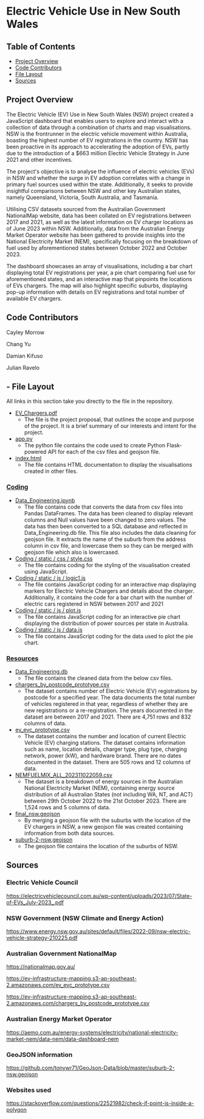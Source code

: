 # Electric Vehicle Use in New South Wales
## Table of Contents
- [Project Overview](#project-overview)
- [Code Contributors](#code-contributors)
- [File Layout](#file-layout)
- [Sources](#sources)

## Project Overview
The Electric Vehicle (EV) Use in New South Wales (NSW) project created a JavaScript dashboard that enables users to explore and interact with a collection of data through a combination of charts and map visualisations. NSW is the frontrunner in the electric vehicle movement within Australia, boasting the highest number of EV registrations in the country. NSW has been proactive in its approach to accelerating the adoption of EVs, partly due to the introduction of a $663 million Electric Vehicle Strategy in June 2021 and other incentives. 

The project's objective is to analyse the influence of electric vehicles (EVs) in NSW and whether the surge in EV adoption correlates with a change in primary fuel sources used within the state. Additionally, it seeks to provide insightful comparisons between NSW and other key Australian states, namely Queensland, Victoria, South Australia, and Tasmania. 

Utilising CSV datasets sourced from the Australian Government NationalMap website, data has been collated on EV registrations between 2017 and 2021, as well as the latest information on EV charger locations as of June 2023 within NSW. Additionally, data from the Australian Energy Market Operator website has been gathered to provide insights into the National Electricity Market (NEM), specifically focusing on the breakdown of fuel used by aforementioned states between October 2022 and October 2023. 

The dashboard showcases an array of visualisations, including a bar chart displaying total EV registrations per year, a pie chart comparing fuel use for aforementioned states, and an interactive map that pinpoints the locations of EVs chargers. The map will also highlight specific suburbs, displaying pop-up information with details on EV registrations and total number of available EV chargers.

## Code Contributors
Cayley Morrow

Chang Yu

Damian Kifuso

Julian Ravelo
## - File Layout
All links in this section take you directly to the file in the repository.

- [EV_Chargers.pdf](EV_Chargers.pdf)
    - The file is the project proposal, that outlines the scope and purpose of the project. It is a brief summary of our interests and intent for the project.
- [app.py](app.py)
    - The python file contains the code used to create Python Flask-powered API for each of the csv files and geojson file. 
- [index.html](index.html)
    - The file contains HTML documentation to display the visualisations created in other files. 

### [Coding](Coding)
- [Data_Engineering.ipynb](Coding/Data_Engineering.ipynb)
    - The file contains code that converts the data from csv files into Pandas DataFrames. The data has been cleaned to display relevant columns and Null values have been changed to zero values. The data has then been converted to a SQL database and reflected in Data_Engineering.db file. This file also includes the data  cleaning for geojson file. It extracts the name of the suburb from the address column in csv file, and lowercase them so they can be merged with geojson file which also is lowercased.
- [Coding / static / css / style.css](Coding/static/css/style.css)
    - The file contains coding for the styling of the visualisation created using JavaScript.
- [Coding / static / js / logic1.js](Coding/static/js/logic1.js)
    - The file contains JavaScript coding for an interactive map displaying markers for Electric Vehicle Chargers and details about the charger. Additionally, it contains the code for a bar chart with the number of electric cars registered in NSW between 2017 and 2021
- [Coding / static / js / plot.js](Coding/static/js/plot.js)
    - The file contains JavaScript coding for an interactive pie chart displaying the distribution of power sources per state in Australia. 
- [Coding / static / js / data.js](Coding/static/js/data.js)
    - The file contains JavaScript coding for the data used to plot the pie chart.
### [Resources](Resources)
- [Data_Engineering.db](Resources/Data_Engineering.db)
    - The file contains the cleaned data from the below csv files.
- [chargers_by_postcode_prototype.csv](Resources/chargers_by_postcode_prototype.csv)
    - The dataset contains number of Electric Vehicle (EV) registrations by postcode for a specified year. The data documents the total number of vehicles registered in that year, regardless of whether they are new registrations or a re-registration. The years documented in the dataset are between 2017 and 2021. There are 4,751 rows and 832 columns of data.
- [ev_evc_prototype.csv](Resources/ev_evc_prototype.csv)
    - The dataset contains the number and location of current Electric Vehicle (EV) charging stations. The dataset contains information such as name, location details, charger type, plug type, charging network, power (kW), and hardware brand. There are no dates documented in the dataset. There are 505 rows and 12 columns of data.
- [NEMFUELMIX_ALL_202311022059.csv](Resources/NEMFUELMIX_ALL_202311022059.csv)
    - The dataset is a breakdown of energy sources in the Australian National Electricity Market (NEM), containing energy source distribution of all Australian States (not including WA, NT, and ACT) between 29th October 2022 to the 21st October 2023. There are 1,524 rows and 5 columns of data.
- [final_nsw.geojson](Resources/final_nsw.geojson)
    - By merging a geojson file with the suburbs with the location of the EV chargers in NSW, a new geojson file was created containing information from both data sources. 
- [suburb-2-nsw.geojson](Resources/suburb-2-nsw.geojson)
    - The geojson file contains the location of the suburbs of NSW.

## Sources
### Electric Vehicle Council

https://electricvehiclecouncil.com.au/wp-content/uploads/2023/07/State-of-EVs_July-2023_.pdf 

### NSW Government (NSW Climate and Energy Action)

https://www.energy.nsw.gov.au/sites/default/files/2022-09/nsw-electric-vehicle-strategy-210225.pdf

### Australian Government NationalMap 

https://nationalmap.gov.au/
                                   
https://ev-infrastructure-mapping.s3-ap-southeast-2.amazonaws.com/ev_evc_prototype.csv

https://ev-infrastructure-mapping.s3-ap-southeast-2.amazonaws.com/chargers_by_postcode_prototype.csv

### Australian Energy Market Operator

https://aemo.com.au/energy-systems/electricity/national-electricity-market-nem/data-nem/data-dashboard-nem

### GeoJSON information

https://github.com/tonywr71/GeoJson-Data/blob/master/suburb-2-nsw.geojson

### Websites used

https://stackoverflow.com/questions/22521982/check-if-point-is-inside-a-polygon  
